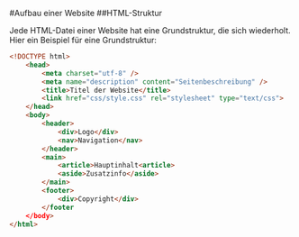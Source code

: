 #Aufbau einer Website
##HTML-Struktur

Jede HTML-Datei einer Website hat eine Grundstruktur, die sich wiederholt. 
Hier ein Beispiel für eine Grundstruktur:


```html
<!DOCTYPE html>
  	<head>
		<meta charset="utf-8" />
		<meta name="description" content="Seitenbeschreibung" />
		<title>Titel der Website</title>
		<link href="css/style.css" rel="stylesheet" type="text/css">
	</head>
	<body>
		<header>
			<div>Logo</div>
			<nav>Navigation</nav>
		</header>
		<main>
			<article>Hauptinhalt<article>
			<aside>Zusatzinfo</aside>
		</main>
		<footer>
			<div>Copyright</div>
		</footer
	</body>		 
</html>
```

